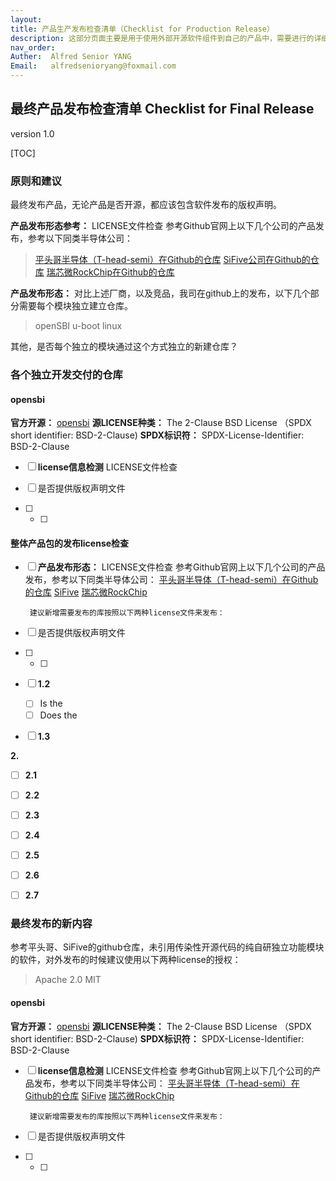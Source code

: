 ```yaml
---
layout: 
title: 产品生产发布检查清单（Checklist for Production Release）
description: 这部分页面主要是用于使用外部开源软件组件到自己的产品中，需要进行的详细检查。
nav_order: 
Auther:  Alfred Senior YANG
Email:   alfredsenioryang@foxmail.com
---
```


## 最终产品发布检查清单 Checklist for Final Release 
version 1.0

[TOC]

### 原则和建议
最终发布产品，无论产品是否开源，都应该包含软件发布的版权声明。

**产品发布形态参考：** LICENSE文件检查
参考Github官网上以下几个公司的产品发布，参考以下同类半导体公司：
> [平头哥半导体（T-head-semi）在Github的仓库](https://github.com/T-head-Semi)
> [SiFive公司在Github的仓库](https://github.com/sifive)
> [瑞芯微RockChip在Github的仓库](https://github.com/rockchip-linux)

**产品发布形态：** 
对比上述厂商，以及竞品，我司在github上的发布，以下几个部分需要每个模块独立建立仓库。

> openSBI
> u-boot
> linux

其他，是否每个独立的模块通过这个方式独立的新建仓库？

### 各个独立开发交付的仓库
#### opensbi

**官方开源：** [opensbi](https://github.com/riscv-software-src/opensbi)
**源LICENSE种类：** The 2-Clause BSD License （SPDX short identifier: BSD-2-Clause)
**SPDX标识符：** SPDX-License-Identifier:    BSD-2-Clause

- [ ]  **license信息检测** LICENSE文件检查


  - [ ] 是否提供版权声明文件
  - [ ] 
    - [ ]  

#### 整体产品包的发布license检查

- [ ]  **产品发布形态：** LICENSE文件检查
        参考Github官网上以下几个公司的产品发布，参考以下同类半导体公司：
          [平头哥半导体（T-head-semi）在Github的仓库](https://github.com/T-head-Semi)
          [SiFive](https://github.com/sifive)
          [瑞芯微RockChip](https://github.com/rockchip-linux)

        建议新增需要发布的库按照以下两种license文件来发布：

  - [ ] 是否提供版权声明文件
  - [ ] 
    - [ ]  

 - [ ]  **1.2** 

	- [ ] Is the 
	- [ ] Does the 

 - [ ]  **1.3** 

**2.** 

- [ ] **2.1** 

- [ ] **2.2** 

- [ ] **2.3** 

- [ ] **2.4** 

- [ ] **2.5**  

- [ ] **2.6** 

- [ ] **2.7** 

### 最终发布的新内容
参考平头哥、SiFive的github仓库，未引用传染性开源代码的纯自研独立功能模块的软件，对外发布的时候建议使用以下两种license的授权：
> Apache 2.0
> MIT 

#### opensbi

**官方开源：** [opensbi](https://github.com/riscv-software-src/opensbi)
**源LICENSE种类：** The 2-Clause BSD License （SPDX short identifier: BSD-2-Clause)
**SPDX标识符：** SPDX-License-Identifier:    BSD-2-Clause

- [ ]  **license信息检测** LICENSE文件检查
        参考Github官网上以下几个公司的产品发布，参考以下同类半导体公司：
          [平头哥半导体（T-head-semi）在Github的仓库](https://github.com/T-head-Semi)
          [SiFive](https://github.com/sifive)
          [瑞芯微RockChip](https://github.com/rockchip-linux)

        建议新增需要发布的库按照以下两种license文件来发布：

  - [ ] 是否提供版权声明文件
  - [ ] 
    - [ ]  

